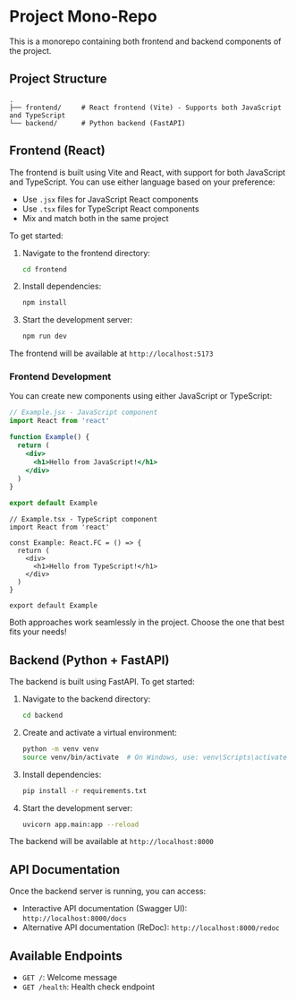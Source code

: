 # Project Mono-Repo

This is a monorepo containing both frontend and backend components of the project.

## Project Structure

```
.
├── frontend/     # React frontend (Vite) - Supports both JavaScript and TypeScript
└── backend/      # Python backend (FastAPI)
```

## Frontend (React)

The frontend is built using Vite and React, with support for both JavaScript and TypeScript. You can use either language based on your preference:

- Use `.jsx` files for JavaScript React components
- Use `.tsx` files for TypeScript React components
- Mix and match both in the same project

To get started:

1. Navigate to the frontend directory:
   ```bash
   cd frontend
   ```

2. Install dependencies:
   ```bash
   npm install
   ```

3. Start the development server:
   ```bash
   npm run dev
   ```

The frontend will be available at `http://localhost:5173`

### Frontend Development

You can create new components using either JavaScript or TypeScript:

```jsx
// Example.jsx - JavaScript component
import React from 'react'

function Example() {
  return (
    <div>
      <h1>Hello from JavaScript!</h1>
    </div>
  )
}

export default Example
```

```tsx
// Example.tsx - TypeScript component
import React from 'react'

const Example: React.FC = () => {
  return (
    <div>
      <h1>Hello from TypeScript!</h1>
    </div>
  )
}

export default Example
```

Both approaches work seamlessly in the project. Choose the one that best fits your needs!

## Backend (Python + FastAPI)

The backend is built using FastAPI. To get started:

1. Navigate to the backend directory:
   ```bash
   cd backend
   ```

2. Create and activate a virtual environment:
   ```bash
   python -m venv venv
   source venv/bin/activate  # On Windows, use: venv\Scripts\activate
   ```

3. Install dependencies:
   ```bash
   pip install -r requirements.txt
   ```

4. Start the development server:
   ```bash
   uvicorn app.main:app --reload
   ```

The backend will be available at `http://localhost:8000`

## API Documentation

Once the backend server is running, you can access:
- Interactive API documentation (Swagger UI): `http://localhost:8000/docs`
- Alternative API documentation (ReDoc): `http://localhost:8000/redoc`

## Available Endpoints

- `GET /`: Welcome message
- `GET /health`: Health check endpoint